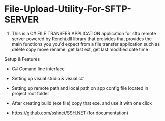 # File-Upload-Utility-For-SFTP-SERVER


1) This is a C# FILE TRANSFER APPLICATION  application for sftp remote server  powered by Renchi.dll library that proivides that provides the main
functions you you'd expect from a file transfer application such as delete copy move rename, get last ext, 
get last modified date time 



Setup & Features

* C# Comand line interface

* Setting up visual studio & visual c#

* Setting up remote path and local path on app config file located in project root folder

* After creating build (exe file) copy that exe. and use it with one click 

* https://github.com/sshnet/SSH.NET (for documentation)
